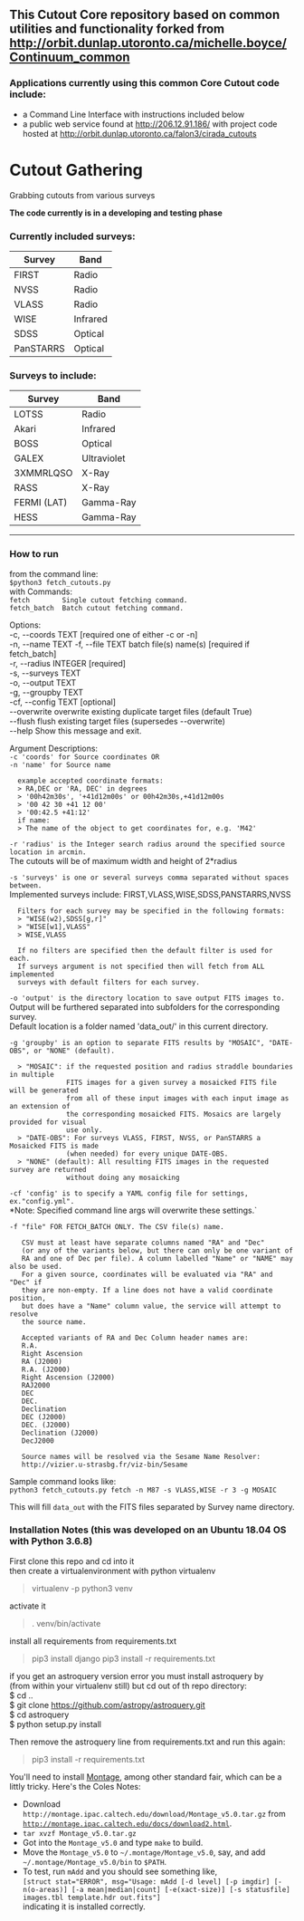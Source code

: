 ## This Cutout Core repository based on common utilities and functionality forked from http://orbit.dunlap.utoronto.ca/michelle.boyce/Continuum_common

### Applications currently using this common Core Cutout code include:    
- a Command Line Interface with instructions included below      
- a public web service found at http://206.12.91.186/  with project code hosted at http://orbit.dunlap.utoronto.ca/falon3/cirada_cutouts
           
# Cutout Gathering

Grabbing cutouts from various surveys

**The code currently is in a developing and testing phase**

### Currently included surveys:

| Survey | Band |
|---|---|
| FIRST | Radio |
| NVSS | Radio|
| VLASS| Radio|
|WISE|Infrared|
| SDSS| Optical|
| PanSTARRS| Optical|

### Surveys to include:

| Survey | Band|
|---|---|
|LOTSS|Radio|
|Akari|Infrared|
|BOSS|Optical|
|GALEX|Ultraviolet|
|3XMMRLQSO|X-Ray|
|RASS|X-Ray|
|FERMI (LAT)|Gamma-Ray|
|HESS|Gamma-Ray|

---

### How to run
from the command line:    
`$python3 fetch_cutouts.py`    
with Commands:    
  `fetch        Single cutout fetching command.   `     
  `fetch_batch  Batch cutout fetching command.   `     
  
Options:    
      -c, --coords TEXT     [required one of either -c or -n]    
      -n, --name TEXT
      -f, --file TEXT       batch file(s) name(s)  [required if fetch_batch]   
      -r, --radius INTEGER  [required]     
      -s, --surveys TEXT   
      -o, --output TEXT   
      -g, --groupby TEXT   
      -cf, --config TEXT   [optional]    
      --overwrite           overwrite existing duplicate target files (default
                            True)   
      --flush               flush existing target files (supersedes --overwrite)   
      --help                Show this message and exit.   
      
Argument Descriptions:    
`-c 'coords' for Source coordinates OR`    
`-n 'name' for Source name`    
     
      example accepted coordinate formats:    
      > RA,DEC or 'RA, DEC' in degrees    
      > '00h42m30s', '+41d12m00s' or 00h42m30s,+41d12m00s    
      > '00 42 30 +41 12 00'    
      > '00:42.5 +41:12'    
      if name:    
      > The name of the object to get coordinates for, e.g. 'M42'    
      
`-r 'radius' is the Integer search radius around the specified source location in arcmin.`    
      The cutouts will be of maximum width and height of 2*radius    

`-s 'surveys' is one or several surveys comma separated without spaces between.`    
      Implemented surveys include: FIRST,VLASS,WISE,SDSS,PANSTARRS,NVSS       
           
      Filters for each survey may be specified in the following formats:    
      > "WISE(w2),SDSS[g,r]"    
      > "WISE[w1],VLASS"    
      > WISE,VLASS    
      
      If no filters are specified then the default filter is used for each.    
      If surveys argument is not specified then will fetch from ALL implemented    
      surveys with default filters for each survey.    
    
`-o 'output' is the directory location to save output FITS images to.`    
      Output will be furthered separated into subfolders for the corresponding survey.    
      Default location is a folder named 'data_out/' in this current directory.    

`-g 'groupby' is an option to separate FITS results by "MOSAIC", "DATE-OBS", or "NONE" (default).`     
    
      > "MOSAIC": if the requested position and radius straddle boundaries in multiple      
                  FITS images for a given survey a mosaicked FITS file will be generated    
                  from all of these input images with each input image as an extension of    
                  the corresponding mosaicked FITS. Mosaics are largely provided for visual    
                  use only.    
      > "DATE-OBS": For surveys VLASS, FIRST, NVSS, or PanSTARRS a Mosaicked FITS is made    
                  (when needed) for every unique DATE-OBS.     
      > "NONE" (default): All resulting FITS images in the requested survey are returned    
                  without doing any mosaicking    
    
`-cf 'config' is to specify a YAML config file for settings, ex."config.yml".`    
      *Note: Specified command line args will overwrite these settings.`          
   
`-f "file" FOR FETCH_BATCH ONLY. The CSV file(s) name. `      

       CSV must at least have separate columns named "RA" and "Dec"    
       (or any of the variants below, but there can only be one variant of    
       RA and one of Dec per file). A column labelled "Name" or "NAME" may also be used.   
       For a given source, coordinates will be evaluated via "RA" and "Dec" if   
       they are non-empty. If a line does not have a valid coordinate position,   
       but does have a "Name" column value, the service will attempt to resolve   
       the source name.   
           
       Accepted variants of RA and Dec Column header names are:    
       R.A.   
       Right Ascension   
       RA (J2000)   
       R.A. (J2000)   
       Right Ascension (J2000)   
       RAJ2000   
       DEC   
       DEC.   
       Declination   
       DEC (J2000)   
       DEC. (J2000)   
       Declination (J2000)   
       DecJ2000   
         
       Source names will be resolved via the Sesame Name Resolver:    
       http://vizier.u-strasbg.fr/viz-bin/Sesame    
        
Sample command looks like:    
`python3 fetch_cutouts.py fetch -n M87 -s VLASS,WISE -r 3 -g MOSAIC`    
   
This will fill `data_out` with the FITS files separated by Survey name directory.    

### Installation Notes (this was developed on an Ubuntu 18.04 OS with Python 3.6.8) 

First clone this repo and cd into it    
then create a virtualenvironment with python virtualenv    
> virtualenv -p python3 venv    

activate it      
> . venv/bin/activate    
 
install all requirements from requirements.txt    

> pip3 install django
> pip3 install -r requirements.txt    

if you get an astroquery version error you must install astroquery by           
(from within your virtualenv still) but cd out of th repo directory:                
$ cd ..     
$ git clone https://github.com/astropy/astroquery.git        
$ cd astroquery    
$ python setup.py install 

Then remove the astroquery line from requirements.txt and run this again:     
> pip3 install -r requirements.txt 


You'll need to install <a target=_blank href="https://montage-wrapper.readthedocs.io/en/v0.9.5/#installation">Montage</a>, among other standard fair, which can be a littly tricky. Here's the Coles Notes:

 * Download `http://montage.ipac.caltech.edu/download/Montage_v5.0.tar.gz` from <a target=_blank href="http://montage.ipac.caltech.edu/docs/download2.html">`http://montage.ipac.caltech.edu/docs/download2.html`</a>.
 * `tar xvzf Montage_v5.0.tar.gz`
 * Got into the `Montage_v5.0` and type `make` to build.
 * Move the `Montage_v5.0` to `~/.montage/Montage_v5.0`, say, and add `~/.montage/Montage_v5.0/bin` to `$PATH`.
 * To test, run `mAdd` and you should see something like,<br>```[struct stat="ERROR", msg="Usage: mAdd [-d level] [-p imgdir] [-n(o-areas)] [-a mean|median|count] [-e(xact-size)] [-s statusfile] images.tbl template.hdr out.fits"]```<br>indicating it is installed correctly.


     
